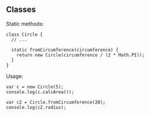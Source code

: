 ##  Classes

Static methods:

    class Circle {
      // ...

      static fromCircumference(circumference) {
        return new Circle(circumference / (2 * Math.PI));
      }
    }

Usage:

    var c = new Circle(5);
    console.log(c.calcArea());

    var c2 = Circle.fromCircumference(20);
    console.log(c2.radius);
